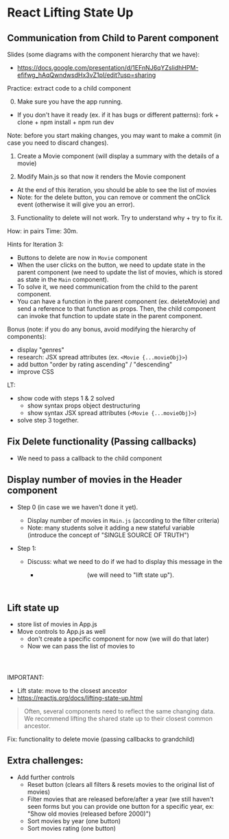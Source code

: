 
# React  Lifting State Up

<!-- 

Status: draft

Note:
- All based on the app "popcorn-time" we created the day before


@todo:
- create diagram(s) with component structure

-->






## Communication from Child to Parent component

Slides (some diagrams with the component hierarchy that we have):
- https://docs.google.com/presentation/d/1EFnNJ6qYZslidhHPM-efifwg_hAqQwndwsdHx3vZ1pI/edit?usp=sharing




Practice: extract code to a child component

<!--
@Luis:

Need to  improve instructions for this activity
- goal of Movie component: display the details of only one movie (it will receive those details through props).
- keep the import for .json in Main.js / MovieList.js

IF NOT, do codealong (instead of class activity)

-->

0. Make sure you have the app running.
  - If you don't have it ready (ex. if it has bugs or different patterns): fork + clone + npm install + npm run dev

Note: before you start making changes, you may want to make a commit (in case you need to discard changes).

1. Create a Movie component (will display a summary with the details of a movie)
  <!-- Movie => MovieSummary -->
2. Modify Main.js so that now it renders the Movie component
  <!-- Main => MovieList -->
  - At the end of this iteration, you should be able to see the list of movies
  - Note: for the delete button, you can remove or comment the onClick event (otherwise it will give you an error).
3. Functionality to delete will not work. Try to understand why + try to fix it.


How: in pairs
Time: 30m.


Hints for Iteration 3: 
- Buttons to delete are now in `Movie` component
- When the user clicks on the button, we need to update state in the parent component (we need to update the list of movies, which is stored as state in the `Main` component).
- To solve it, we need communication from the child to the parent component.
- You can have a function in the parent component (ex. deleteMovie) and send a reference to that function as props. Then, the child component can invoke that function to update state in the parent component.


Bonus (note: if you do any bonus, avoid modifying the hierarchy of components):
- display "genres"
- research: JSX spread attributes (ex. `<Movie {...movieObj}>`)
- add button "order by rating ascending" / "descending"
- improve CSS


LT:
- show code with steps 1 & 2 solved
  - show syntax props object destructuring
  - show syntax JSX spread attributes (`<Movie {...movieObj}>`)
- solve step 3 together.
      

## Fix Delete functionality (Passing callbacks)


- We need to pass a callback to the child component


  <!-- 
  
    @Luis:  
    - for the callback, can call it  <Component callbackDoSomething={} />
    - also, many students find it easier if we pass the updater function directly to the children (instead of passing a reference to a function in the parent component)
    
  -->



## Display number of movies in the Header component

- Step 0 (in case we we haven't done it yet). 
  - Display number of movies in `Main.js` (according to the filter criteria)
  - Note: many students solve it adding a new stateful variable (introduce the concept of "SINGLE SOURCE OF TRUTH")

- Step 1:
  - Discuss: what we need to do if we had to display this message in the <Header />
    - (we will need to "lift state up").



## Lift state up

- store list of movies in App.js
- Move controls to App.js as well
  - don't create a specific component for now (we will do that later)
  - Now we can pass the list of movies to <Header />

IMPORTANT:
- Lift state: move to the closest ancestor
- https://reactjs.org/docs/lifting-state-up.html

> Often, several components need to reflect the same changing data. We recommend lifting the shared state up to their closest common ancestor. 


Fix: functionality to delete movie (passing callbacks to grandchild)



## Extra challenges:
- Add further controls
  - Reset button (clears all filters & resets movies to the original list of movies)
  - Filter movies that are released before/after a year (we still haven't seen forms but you can provide one button for a specific year, ex: "Show old movies (released before 2000)")
  - Sort movies by year (one button)
  - Sort movies rating (one button)

